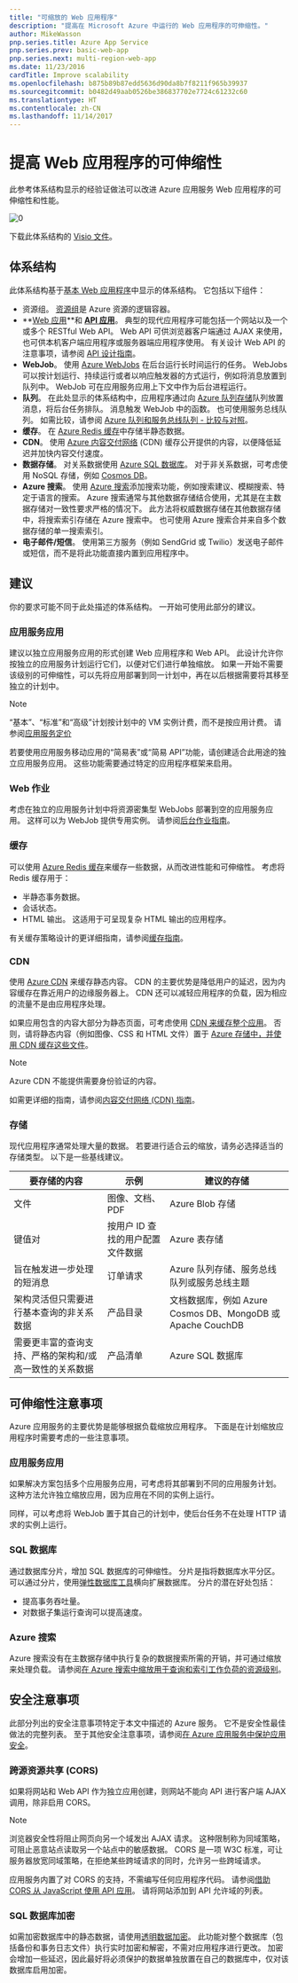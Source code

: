 ```yaml
---
title: "可缩放的 Web 应用程序"
description: "提高在 Microsoft Azure 中运行的 Web 应用程序的可伸缩性。"
author: MikeWasson
pnp.series.title: Azure App Service
pnp.series.prev: basic-web-app
pnp.series.next: multi-region-web-app
ms.date: 11/23/2016
cardTitle: Improve scalability
ms.openlocfilehash: b875b89b87edd5636d90da8b7f8211f965b39937
ms.sourcegitcommit: b0482d49aab0526be386837702e7724c61232c60
ms.translationtype: HT
ms.contentlocale: zh-CN
ms.lasthandoff: 11/14/2017
---
```

# <a name="improve-scalability-in-a-web-application"></a>提高 Web 应用程序的可伸缩性

此参考体系结构显示的经验证做法可以改进 Azure 应用服务 Web 应用程序的可伸缩性和性能。

![[0]][0]

下载此体系结构的 [Visio 文件][visio-download]。

## <a name="architecture"></a>体系结构  

此体系结构基于[基本 Web 应用程序][basic-web-app]中显示的体系结构。 它包括以下组件：

* 资源组。 [资源组][resource-group]是 Azure 资源的逻辑容器。
* **[Web 应用][app-service-web-app]**和 **[API 应用][app-service-api-app]**。 典型的现代应用程序可能包括一个网站以及一个或多个 RESTful Web API。 Web API 可供浏览器客户端通过 AJAX 来使用，也可供本机客户端应用程序或服务器端应用程序使用。 有关设计 Web API 的注意事项，请参阅 [API 设计指南][api-guidance]。    
* **WebJob**。 使用 [Azure WebJobs][webjobs] 在后台运行长时间运行的任务。 WebJobs 可以按计划运行、持续运行或者以响应触发器的方式运行，例如将消息放置到队列中。 WebJob 可在应用服务应用上下文中作为后台进程运行。
* **队列**。 在此处显示的体系结构中，应用程序通过向 [Azure 队列存储][queue-storage]队列放置消息，将后台任务排队。 消息触发 WebJob 中的函数。 也可使用服务总线队列。 如需比较，请参阅 [Azure 队列和服务总线队列 - 比较与对照][queues-compared]。
* **缓存**。 在 [Azure Redis 缓存][azure-redis]中存储半静态数据。  
* **CDN**。 使用 [Azure 内容交付网络][azure-cdn] (CDN) 缓存公开提供的内容，以便降低延迟并加快内容交付速度。
* **数据存储**。 对关系数据使用 [Azure SQL 数据库][sql-db]。 对于非关系数据，可考虑使用 NoSQL 存储，例如 [Cosmos DB][documentdb]。
* **Azure 搜索**。 使用 [Azure 搜索][azure-search]添加搜索功能，例如搜索建议、模糊搜索、特定于语言的搜索。 Azure 搜索通常与其他数据存储结合使用，尤其是在主数据存储对一致性要求严格的情况下。 此方法将权威数据存储在其他数据存储中，将搜索索引存储在 Azure 搜索中。 也可使用 Azure 搜索合并来自多个数据存储的单一搜索索引。  
* **电子邮件/短信**。 使用第三方服务（例如 SendGrid 或 Twilio）发送电子邮件或短信，而不是将此功能直接内置到应用程序中。

## <a name="recommendations"></a>建议

你的要求可能不同于此处描述的体系结构。 一开始可使用此部分的建议。

### <a name="app-service-apps"></a>应用服务应用
建议以独立应用服务应用的形式创建 Web 应用程序和 Web API。 此设计允许你按独立的应用服务计划运行它们，以便对它们进行单独缩放。 如果一开始不需要该级别的可伸缩性，可以先将应用部署到同一计划中，再在以后根据需要将其移至独立的计划中。

> [!NOTE]
> “基本”、“标准”和“高级”计划按计划中的 VM 实例计费，而不是按应用计费。 请参阅[应用服务定价][app-service-pricing]
> 
> 

若要使用应用服务移动应用的“简易表”或“简易 API”功能，请创建适合此用途的独立应用服务应用。  这些功能需要通过特定的应用程序框架来启用。

### <a name="webjobs"></a>Web 作业
考虑在独立的应用服务计划中将资源密集型 WebJobs 部署到空的应用服务应用。 这样可以为 WebJob 提供专用实例。 请参阅[后台作业指南][webjobs-guidance]。  

### <a name="cache"></a>缓存
可以使用 [Azure Redis 缓存][azure-redis]来缓存一些数据，从而改进性能和可伸缩性。 考虑将 Redis 缓存用于：

* 半静态事务数据。
* 会话状态。
* HTML 输出。 这适用于可呈现复杂 HTML 输出的应用程序。

有关缓存策略设计的更详细指南，请参阅[缓存指南][caching-guidance]。

### <a name="cdn"></a>CDN
使用 [Azure CDN][azure-cdn] 来缓存静态内容。 CDN 的主要优势是降低用户的延迟，因为内容缓存在靠近用户的边缘服务器上。 CDN 还可以减轻应用程序的负载，因为相应的流量不是由应用程序处理。

如果应用包含的内容大部分为静态页面，可考虑使用 [CDN 来缓存整个应用][cdn-app-service]。 否则，请将静态内容（例如图像、CSS 和 HTML 文件）置于 [Azure 存储中，并使用 CDN 缓存这些文件][cdn-storage-account]。

> [!NOTE]
> Azure CDN 不能提供需要身份验证的内容。
> 
> 

如需更详细的指南，请参阅[内容交付网络 (CDN) 指南][cdn-guidance]。

### <a name="storage"></a>存储
现代应用程序通常处理大量的数据。 若要进行适合云的缩放，请务必选择适当的存储类型。 以下是一些基线建议。 

| 要存储的内容 | 示例 | 建议的存储 |
| --- | --- | --- |
| 文件 |图像、文档、PDF |Azure Blob 存储 |
| 键值对 |按用户 ID 查找的用户配置文件数据 |Azure 表存储 |
| 旨在触发进一步处理的短消息 |订单请求 |Azure 队列存储、服务总线队列或服务总线主题 |
| 架构灵活但只需要进行基本查询的非关系数据 |产品目录 |文档数据库，例如 Azure Cosmos DB、MongoDB 或 Apache CouchDB |
| 需要更丰富的查询支持、严格的架构和/或高一致性的关系数据 |产品清单 |Azure SQL 数据库 |

## <a name="scalability-considerations"></a>可伸缩性注意事项

Azure 应用服务的主要优势是能够根据负载缩放应用程序。 下面是在计划缩放应用程序时需要考虑的一些注意事项。

### <a name="app-service-app"></a>应用服务应用
如果解决方案包括多个应用服务应用，可考虑将其部署到不同的应用服务计划。 这种方法允许独立缩放应用，因为应用在不同的实例上运行。 

同样，可以考虑将 WebJob 置于其自己的计划中，使后台任务不在处理 HTTP 请求的实例上运行。  

### <a name="sql-database"></a>SQL 数据库
通过数据库分片，增加 SQL 数据库的可伸缩性。 分片是指将数据库水平分区。 可以通过分片，使用[弹性数据库工具][sql-elastic]横向扩展数据库。 分片的潜在好处包括：

- 提高事务吞吐量。
- 对数据子集运行查询可以提高速度。

### <a name="azure-search"></a>Azure 搜索
Azure 搜索没有在主数据存储中执行复杂的数据搜索所需的开销，并可通过缩放来处理负载。 请参阅[在 Azure 搜索中缩放用于查询和索引工作负荷的资源级别][azure-search-scaling]。

## <a name="security-considerations"></a>安全注意事项
此部分列出的安全注意事项特定于本文中描述的 Azure 服务。 它不是安全性最佳做法的完整列表。 至于其他安全注意事项，请参阅[在 Azure 应用服务中保护应用安全][app-service-security]。

### <a name="cross-origin-resource-sharing-cors"></a>跨源资源共享 (CORS)
如果将网站和 Web API 作为独立应用创建，则网站不能向 API 进行客户端 AJAX 调用，除非启用 CORS。

> [!NOTE]
> 浏览器安全性将阻止网页向另一个域发出 AJAX 请求。 这种限制称为同域策略，可阻止恶意站点读取另一个站点中的敏感数据。 CORS 是一项 W3C 标准，可让服务器放宽同域策略，在拒绝某些跨域请求的同时，允许另一些跨域请求。
> 
> 

应用服务内置了对 CORS 的支持，不需编写任何应用程序代码。 请参阅[借助 CORS 从 JavaScript 使用 API 应用][cors]。 请将网站添加到 API 允许域的列表。

### <a name="sql-database-encryption"></a>SQL 数据库加密
如需加密数据库中的静态数据，请使用[透明数据加密][sql-encryption]。 此功能对整个数据库（包括备份和事务日志文件）执行实时加密和解密，不需对应用程序进行更改。 加密会增加一些延迟，因此最好将必须保护的数据单独放置在自己的数据库中，仅对该数据库启用加密。  
  

<!-- links -->

[api-guidance]: ../../best-practices/api-design.md
[app-service-security]: /azure/app-service-web/web-sites-security
[app-service-web-app]: /azure/app-service-web/app-service-web-overview
[app-service-api-app]: /azure/app-service-api/app-service-api-apps-why-best-platform
[app-service-pricing]: https://azure.microsoft.com/pricing/details/app-service/
[azure-cdn]: https://azure.microsoft.com/services/cdn/
[azure-redis]: https://azure.microsoft.com/services/cache/
[azure-search]: https://azure.microsoft.com/documentation/services/search/
[azure-search-scaling]: /azure/search/search-capacity-planning
[background-jobs]: ../../best-practices/background-jobs.md
[basic-web-app]: basic-web-app.md
[basic-web-app-scalability]: basic-web-app.md#scalability-considerations
[caching-guidance]: ../../best-practices/caching.md
[cdn-app-service]: /azure/app-service-web/cdn-websites-with-cdn
[cdn-storage-account]: /azure/cdn/cdn-create-a-storage-account-with-cdn
[cdn-guidance]: ../../best-practices/cdn.md
[cors]: /azure/app-service-api/app-service-api-cors-consume-javascript
[documentdb]: https://azure.microsoft.com/documentation/services/documentdb/
[queue-storage]: /azure/storage/storage-dotnet-how-to-use-queues
[queues-compared]: /azure/service-bus-messaging/service-bus-azure-and-service-bus-queues-compared-contrasted
[resource-group]: /azure/azure-resource-manager/resource-group-overview#resource-groups
[sql-db]: https://azure.microsoft.com/documentation/services/sql-database/
[sql-elastic]: /azure/sql-database/sql-database-elastic-scale-introduction
[sql-encryption]: https://msdn.microsoft.com/library/dn948096.aspx
[tm]: https://azure.microsoft.com/services/traffic-manager/
[visio-download]: https://archcenter.azureedge.net/cdn/app-service-reference-architectures.vsdx
[web-app-multi-region]: ./multi-region.md
[webjobs-guidance]: ../../best-practices/background-jobs.md
[webjobs]: /azure/app-service/app-service-webjobs-readme
[0]: ./images/scalable-web-app.png "Azure 中改进了可伸缩性的 Web 应用程序"
